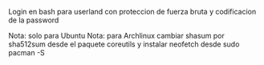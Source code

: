 Login en bash para userland con proteccion de fuerza bruta y codificacion de la password

Nota: solo para Ubuntu
Nota: para Archlinux cambiar shasum por sha512sum desde el paquete coreutils y instalar neofetch desde sudo pacman -S 
